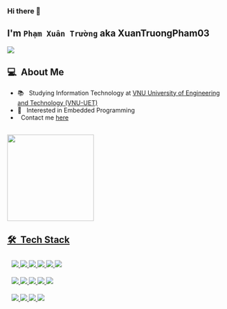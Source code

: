 ### Hi there 👋

## I'm `Phạm Xuân Trường` aka XuanTruongPham03
![](https://komarev.com/ghpvc/?username=XuanTruongPham03)
      <h2> 💻 &nbsp;About Me </h2>
       <ul>
        <li>📚 &nbsp; Studying Information Technology at <a href="https://uet.vnu.edu.vn/en/">VNU University of Engineering and Technology (VNU-UET)</a></li>
        <li>🤔 &nbsp; Interested in Embedded Programming</li>
        <li>   &nbsp; Contact me <a href="https://github.com/XuanTruongPham03/XuanTruongPham03/issues">here</li>
       </ul>
       <p>
         <br>
            <img height=200 align="center" src="https://github-readme-stats.vercel.app/api?username=XuanTruongPham03&show_icons=true&theme=dark" />
          <!-- <img height=200 align="center" src="https://github-readme-stats.vercel.app/api/top-langs?username=XuanTruongPham03&layout=compact&langs_count=8&card_width=320" /> -->
       </p>
     <h2> 🛠 &nbsp;Tech Stack</h2>
     <div style="display: flex; flex-wrap: wrap;">
    <div style="flex: 50%; padding: 10px;">
        <img src="https://img.shields.io/badge/-C-05122A?style=flat&logo=C">
        <img src="https://img.shields.io/badge/-C++-05122A?style=flat&logo=C%2B%2B">
        <img src="https://img.shields.io/badge/-Java-05122A?style=flat&logo=java">
        <img src="https://img.shields.io/badge/-Python-05122A?style=flat&logo=python">
        <img src="https://img.shields.io/badge/-HTML-05122A?style=flat&logo=HTML5">
        <img src="https://img.shields.io/badge/-CSS-05122A?style=flat&logo=CSS3">
    </div>
    <div style="flex: 50%; padding: 10px;">
        <img src="https://img.shields.io/badge/-JavaScript-05122A?style=flat&logo=javascript">
        <img src="https://img.shields.io/badge/-Git-05122A?style=flat&logo=git">
        <img src="https://img.shields.io/badge/-Github-05122A?style=flat&logo=github">
        <img src="https://img.shields.io/badge/-MySql-05122A?style=flat&logo=mysql">
        <img src="https://img.shields.io/badge/-IntelliJ-05122A?style=flat&logo=intellijidea">
    </div>
    <div style="flex: 50%; padding: 10px;">
        <img src="https://img.shields.io/badge/-PyCharm-05122A?style=flat&logo=pycharm">
        <img src="https://img.shields.io/badge/-Visual%20Studio%20Code-05122A?style=flat&logo=visual-studio-code&logoColor=007ACC">
        <img src="https://img.shields.io/badge/-Ubuntu-05122A?style=flat&logo=ubuntu">
        <img src="https://img.shields.io/badge/-Arduino-05122A?style=flat&logo=arduino">
    </div>
</div>

